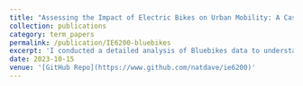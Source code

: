 ```yaml
---
title: "Assessing the Impact of Electric Bikes on Urban Mobility: A Case Study of Boston’s Bluebikes"
collection: publications
category: term_papers
permalink: /publication/IE6200-bluebikes
excerpt: 'I conducted a detailed analysis of Bluebikes data to understand how the introduction of electric bicycles influences transportation choices and urban dynamics. By applying various statistical models, I assessed the shifts in demand for public bike-sharing systems, examining factors such as user preferences and usage patterns.'
date: 2023-10-15
venue: '[GitHub Repo](https://www.github.com/natdave/ie6200)'
---
```

